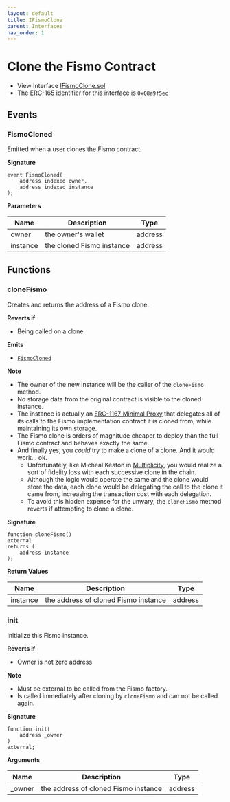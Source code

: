 ```yaml
---
layout: default
title: IFismoClone
parent: Interfaces
nav_order: 1
---
```

# Clone the Fismo Contract
* View Interface [IFismoClone.sol](https://github.com/cliffhall/Fismo/blob/main/contracts/interfaces/IFismoClone.sol)
* The ERC-165 identifier for this interface is `0x08a9f5ec`

## Events

### FismoCloned
Emitted when a user clones the Fismo contract.

**Signature**
```solidity
event FismoCloned(
    address indexed owner, 
    address indexed instance
);
```
**Parameters**

| Name     | Description               | Type                     |
|----------|---------------------------|--------------------------|
| owner    | the owner's wallet        | address                  | 
| instance | the cloned Fismo instance | address                  |

## Functions

### cloneFismo
Creates and returns the address of a Fismo clone.

**Reverts if**
* Being called on a clone 

**Emits**
* [`FismoCloned`](#fismocloned)

**Note**
* The owner of the new instance will be the caller of the `cloneFismo` method.
* No storage data from the original contract is visible to the cloned instance.
* The instance is actually an [ERC-1167 Minimal Proxy](https://eips.ethereum.org/EIPS/eip-1167) that delegates all of its calls to the Fismo implementation contract it is cloned from, while maintaining its own storage. 
* The Fismo clone is orders of magnitude cheaper to deploy than the full Fismo contract and behaves exactly the same. 
* And finally yes, you *could* try to make a clone of a clone. And it would work... ok. 
  * Unfortunately, like Micheal Keaton in [Multiplicity](https://en.wikipedia.org/wiki/Multiplicity_(film)), you would realize a sort of fidelity loss with each successive clone in the chain. 
  * Although the logic would operate the same and the clone would store the data, each clone would be delegating the call to the clone it came from, increasing the transaction cost with each delegation.
  * To avoid this hidden expense for the unwary, the `cloneFismo` method reverts if attempting to clone a clone.

**Signature**
```solidity
function cloneFismo() 
external 
returns (
    address instance
);
```

**Return Values**

| Name     | Description                          | Type    |
|----------|--------------------------------------|---------|
| instance | the address of cloned Fismo instance | address |


### init
Initialize this Fismo instance.

**Reverts if**
* Owner is not zero address

**Note**
* Must be external to be called from the Fismo factory.
* Is called immediately after cloning by `cloneFismo` and can not be called again.

**Signature**
```solidity
function init(
    address _owner
) 
external;
```

**Arguments**

| Name     | Description                          | Type    |
|----------|--------------------------------------|---------|
| _owner | the address of cloned Fismo instance | address |